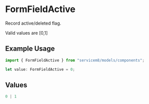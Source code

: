 # FormFieldActive

Record active/deleted flag. 

Valid values are [0,1]

## Example Usage

```typescript
import { FormFieldActive } from "servicem8/models/components";

let value: FormFieldActive = 0;
```

## Values

```typescript
0 | 1
```